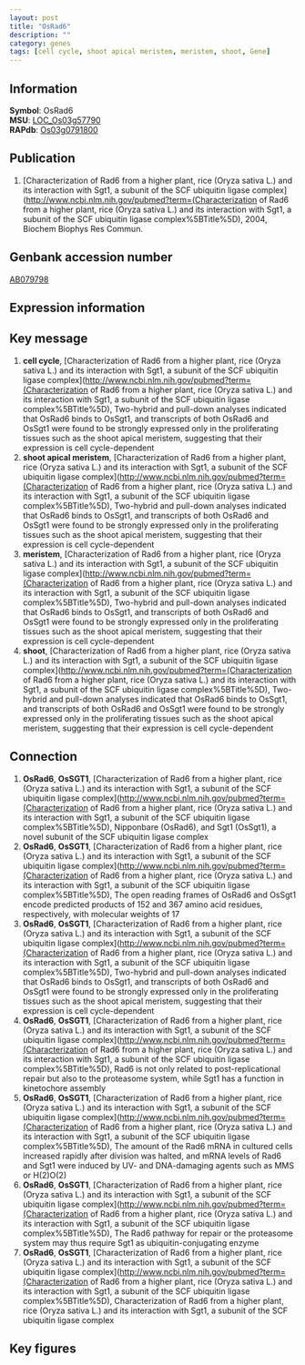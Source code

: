 ```yaml
---
layout: post
title: "OsRad6"
description: ""
category: genes
tags: [cell cycle, shoot apical meristem, meristem, shoot, Gene]
---
```


## Information
__Symbol__: OsRad6  
__MSU__: [LOC_Os03g57790](http://rice.plantbiology.msu.edu/cgi-bin/ORF_infopage.cgi?orf=LOC_Os03g57790)  
__RAPdb__: [Os03g0791800](http://rapdb.dna.affrc.go.jp/viewer/gbrowse_details/irgsp1?name=Os03g0791800)  

## Publication
1. [Characterization of Rad6 from a higher plant, rice (Oryza sativa L.) and its interaction with Sgt1, a subunit of the SCF ubiquitin ligase complex](http://www.ncbi.nlm.nih.gov/pubmed?term=(Characterization of Rad6 from a higher plant, rice (Oryza sativa L.) and its interaction with Sgt1, a subunit of the SCF ubiquitin ligase complex%5BTitle%5D), 2004, Biochem Biophys Res Commun.

## Genbank accession number
[AB079798](http://www.ncbi.nlm.nih.gov/nuccore/AB079798)

## Expression information

## Key message
1. __cell cycle__, [Characterization of Rad6 from a higher plant, rice (Oryza sativa L.) and its interaction with Sgt1, a subunit of the SCF ubiquitin ligase complex](http://www.ncbi.nlm.nih.gov/pubmed?term=(Characterization of Rad6 from a higher plant, rice (Oryza sativa L.) and its interaction with Sgt1, a subunit of the SCF ubiquitin ligase complex%5BTitle%5D),  Two-hybrid and pull-down analyses indicated that OsRad6 binds to OsSgt1, and transcripts of both OsRad6 and OsSgt1 were found to be strongly expressed only in the proliferating tissues such as the shoot apical meristem, suggesting that their expression is cell cycle-dependent
2. __shoot apical meristem__, [Characterization of Rad6 from a higher plant, rice (Oryza sativa L.) and its interaction with Sgt1, a subunit of the SCF ubiquitin ligase complex](http://www.ncbi.nlm.nih.gov/pubmed?term=(Characterization of Rad6 from a higher plant, rice (Oryza sativa L.) and its interaction with Sgt1, a subunit of the SCF ubiquitin ligase complex%5BTitle%5D),  Two-hybrid and pull-down analyses indicated that OsRad6 binds to OsSgt1, and transcripts of both OsRad6 and OsSgt1 were found to be strongly expressed only in the proliferating tissues such as the shoot apical meristem, suggesting that their expression is cell cycle-dependent
3. __meristem__, [Characterization of Rad6 from a higher plant, rice (Oryza sativa L.) and its interaction with Sgt1, a subunit of the SCF ubiquitin ligase complex](http://www.ncbi.nlm.nih.gov/pubmed?term=(Characterization of Rad6 from a higher plant, rice (Oryza sativa L.) and its interaction with Sgt1, a subunit of the SCF ubiquitin ligase complex%5BTitle%5D),  Two-hybrid and pull-down analyses indicated that OsRad6 binds to OsSgt1, and transcripts of both OsRad6 and OsSgt1 were found to be strongly expressed only in the proliferating tissues such as the shoot apical meristem, suggesting that their expression is cell cycle-dependent
4. __shoot__, [Characterization of Rad6 from a higher plant, rice (Oryza sativa L.) and its interaction with Sgt1, a subunit of the SCF ubiquitin ligase complex](http://www.ncbi.nlm.nih.gov/pubmed?term=(Characterization of Rad6 from a higher plant, rice (Oryza sativa L.) and its interaction with Sgt1, a subunit of the SCF ubiquitin ligase complex%5BTitle%5D),  Two-hybrid and pull-down analyses indicated that OsRad6 binds to OsSgt1, and transcripts of both OsRad6 and OsSgt1 were found to be strongly expressed only in the proliferating tissues such as the shoot apical meristem, suggesting that their expression is cell cycle-dependent

## Connection
1. __OsRad6__, __OsSGT1__, [Characterization of Rad6 from a higher plant, rice (Oryza sativa L.) and its interaction with Sgt1, a subunit of the SCF ubiquitin ligase complex](http://www.ncbi.nlm.nih.gov/pubmed?term=(Characterization of Rad6 from a higher plant, rice (Oryza sativa L.) and its interaction with Sgt1, a subunit of the SCF ubiquitin ligase complex%5BTitle%5D),  Nipponbare (OsRad6), and Sgt1 (OsSgt1), a novel subunit of the SCF ubiquitin ligase complex
2. __OsRad6__, __OsSGT1__, [Characterization of Rad6 from a higher plant, rice (Oryza sativa L.) and its interaction with Sgt1, a subunit of the SCF ubiquitin ligase complex](http://www.ncbi.nlm.nih.gov/pubmed?term=(Characterization of Rad6 from a higher plant, rice (Oryza sativa L.) and its interaction with Sgt1, a subunit of the SCF ubiquitin ligase complex%5BTitle%5D),  The open reading frames of OsRad6 and OsSgt1 encode predicted products of 152 and 367 amino acid residues, respectively, with molecular weights of 17
3. __OsRad6__, __OsSGT1__, [Characterization of Rad6 from a higher plant, rice (Oryza sativa L.) and its interaction with Sgt1, a subunit of the SCF ubiquitin ligase complex](http://www.ncbi.nlm.nih.gov/pubmed?term=(Characterization of Rad6 from a higher plant, rice (Oryza sativa L.) and its interaction with Sgt1, a subunit of the SCF ubiquitin ligase complex%5BTitle%5D),  Two-hybrid and pull-down analyses indicated that OsRad6 binds to OsSgt1, and transcripts of both OsRad6 and OsSgt1 were found to be strongly expressed only in the proliferating tissues such as the shoot apical meristem, suggesting that their expression is cell cycle-dependent
4. __OsRad6__, __OsSGT1__, [Characterization of Rad6 from a higher plant, rice (Oryza sativa L.) and its interaction with Sgt1, a subunit of the SCF ubiquitin ligase complex](http://www.ncbi.nlm.nih.gov/pubmed?term=(Characterization of Rad6 from a higher plant, rice (Oryza sativa L.) and its interaction with Sgt1, a subunit of the SCF ubiquitin ligase complex%5BTitle%5D),  Rad6 is not only related to post-replicational repair but also to the proteasome system, while Sgt1 has a function in kinetochore assembly
5. __OsRad6__, __OsSGT1__, [Characterization of Rad6 from a higher plant, rice (Oryza sativa L.) and its interaction with Sgt1, a subunit of the SCF ubiquitin ligase complex](http://www.ncbi.nlm.nih.gov/pubmed?term=(Characterization of Rad6 from a higher plant, rice (Oryza sativa L.) and its interaction with Sgt1, a subunit of the SCF ubiquitin ligase complex%5BTitle%5D),  The amount of the Rad6 mRNA in cultured cells increased rapidly after division was halted, and mRNA levels of Rad6 and Sgt1 were induced by UV- and DNA-damaging agents such as MMS or H(2)O(2)
6. __OsRad6__, __OsSGT1__, [Characterization of Rad6 from a higher plant, rice (Oryza sativa L.) and its interaction with Sgt1, a subunit of the SCF ubiquitin ligase complex](http://www.ncbi.nlm.nih.gov/pubmed?term=(Characterization of Rad6 from a higher plant, rice (Oryza sativa L.) and its interaction with Sgt1, a subunit of the SCF ubiquitin ligase complex%5BTitle%5D),  The Rad6 pathway for repair or the proteasome system may thus require Sgt1 as ubiquitin-conjugating enzyme
7. __OsRad6__, __OsSGT1__, [Characterization of Rad6 from a higher plant, rice (Oryza sativa L.) and its interaction with Sgt1, a subunit of the SCF ubiquitin ligase complex](http://www.ncbi.nlm.nih.gov/pubmed?term=(Characterization of Rad6 from a higher plant, rice (Oryza sativa L.) and its interaction with Sgt1, a subunit of the SCF ubiquitin ligase complex%5BTitle%5D), Characterization of Rad6 from a higher plant, rice (Oryza sativa L.) and its interaction with Sgt1, a subunit of the SCF ubiquitin ligase complex

## Key figures


